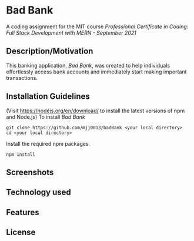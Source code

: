 # Bad Bank
A coding assignment for the MIT course *Professional Certificate in Coding: Full Stack Development with MERN - September 2021*

## Description/Motivation
This banking application, *Bad Bank*, was created to help individuals effortlessly access bank accounts and immediately start making important transactions. 

## Installation Guidelines
(Visit https://nodejs.org/en/download/ to install the latest versions of npm and Node.js) 
To install *Bad Bank*
```
git clone https://github.com/mjj0013/badBank <your local directory>
cd <your local directory>
```

Install the required npm packages.
```
npm install
```


## Screenshots

## Technology used

## Features

## License
